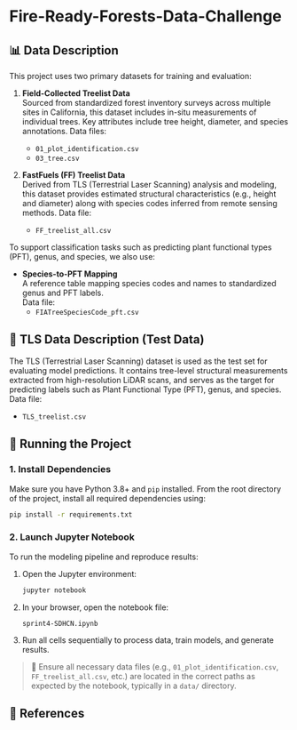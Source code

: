 # Fire-Ready-Forests-Data-Challenge



## 📊 Data Description

This project uses two primary datasets for training and evaluation:

1. **Field-Collected Treelist Data**  
   Sourced from standardized forest inventory surveys across multiple sites in California, this dataset includes in-situ measurements of individual trees. Key attributes include tree height, diameter, and species annotations. 
   Data files:  
   - `01_plot_identification.csv`  
   - `03_tree.csv`

3. **FastFuels (FF) Treelist Data**  
   Derived from TLS (Terrestrial Laser Scanning) analysis and modeling, this dataset provides estimated structural characteristics (e.g., height and diameter) along with species codes inferred from remote sensing methods. 
   Data file:  
   - `FF_treelist_all.csv`

To support classification tasks such as predicting plant functional types (PFT), genus, and species, we also use:

- **Species-to-PFT Mapping**  
  A reference table mapping species codes and names to standardized genus and PFT labels.  
  Data file:  
   - `FIATreeSpeciesCode_pft.csv`

## 🌲 TLS Data Description (Test Data)

The TLS (Terrestrial Laser Scanning) dataset is used as the test set for evaluating model predictions. It contains tree-level structural measurements extracted from high-resolution LiDAR scans, and serves as the target for predicting labels such as Plant Functional Type (PFT), genus, and species. 
 Data file:  
   - `TLS_treelist.csv`


## 🚀 Running the Project

### 1. Install Dependencies

Make sure you have Python 3.8+ and `pip` installed. From the root directory of the project, install all required dependencies using:

```bash
pip install -r requirements.txt
```

### 2. Launch Jupyter Notebook

To run the modeling pipeline and reproduce results:

1. Open the Jupyter environment:
    ```bash
    jupyter notebook
    ```

2. In your browser, open the notebook file:
    ```
    sprint4-SDHCN.ipynb
    ```

3. Run all cells sequentially to process data, train models, and generate results.

> 📁 Ensure all necessary data files (e.g., `01_plot_identification.csv`, `FF_treelist_all.csv`, etc.) are located in the correct paths as expected by the notebook, typically in a `data/` directory.




## 🔗 References

